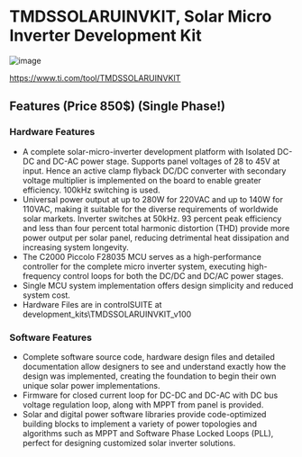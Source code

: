 # TMDSSOLARUINVKIT, Solar Micro Inverter Development Kit

![image](https://github.com/MDerogarian/2023-Summer-Research-Plan/assets/74963406/e480a330-549e-4487-b366-369a358b863b)

https://www.ti.com/tool/TMDSSOLARUINVKIT

## Features (Price 850$) (Single Phase!)
### Hardware Features

- A complete solar-micro-inverter development platform with Isolated DC-DC and DC-AC power stage. Supports panel voltages of 28 to 45V at input. Hence an active clamp flyback DC/DC converter with secondary voltage multiplier is implemented on the board to enable greater efficiency. 100kHz switching is used.
- Universal power output at up to 280W for 220VAC and up to 140W for 110VAC, making it suitable for the diverse requirements of worldwide solar markets. Inverter switches at 50kHz.
<bt> 93 percent peak efficiency and less than four percent total harmonic distortion (THD) provide more power output per solar panel, reducing detrimental heat dissipation and increasing system longevity.
- The C2000 Piccolo F28035 MCU serves as a high-performance controller for the complete micro inverter system, executing high-frequency control loops for both the DC/DC and DC/AC power stages.
- Single MCU system implementation offers design simplicity and reduced system cost.
- Hardware Files are in controlSUITE at development_kits\TMDSSOLARUINVKIT_v100

### Software Features

- Complete software source code, hardware design files and detailed documentation allow designers to see and understand exactly how the design was implemented, creating the foundation to begin their own unique solar power implementations.
- Firmware for closed current loop for DC-DC and DC-AC with DC bus voltage regulation loop, along with MPPT from panel is provided.
- Solar and digital power software libraries provide code-optimized building blocks to implement a variety of power topologies and algorithms such as MPPT and Software Phase Locked Loops (PLL), perfect for designing customized solar inverter solutions.

